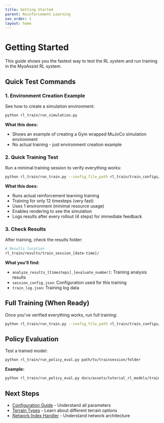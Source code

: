 ```yaml
---
title: Getting Started
parent: Reinforcement Learning
nav_order: 1
layout: home
---
```


# Getting Started

This guide shows you the fastest way to test the RL system and run training in the MyoAssist RL system.

## Quick Test Commands

### 1. Environment Creation Example

See how to create a simulation environment:

```bash
python rl_train/run_simulation.py
```

**What this does:**
- Shows an example of creating a Gym wrapped MuJoCo simulation environment
- No actual training - just environment creation example

### 2. Quick Training Test

Run a minimal training session to verify everything works:

```bash
python rl_train/run_train.py --config_file_path rl_train/train_configs/imitation_tutorial_22_separated_net_partial_obs.json --config.total_timesteps 12 --config.env_params.num_envs 1 --config.ppo_params.n_steps 4 --config.ppo_params.batch_size 4 --config.logger_params.logging_frequency 1 --config.logger_params.evaluate_frequency 1 --flag_rendering
```

**What this does:**
- Runs actual reinforcement learning training
- Training for only 12 timesteps (very fast)
- Uses 1 environment (minimal resource usage)
- Enables rendering to see the simulation
- Logs results after every rollout (4 steps) for immediate feedback

### 3. Check Results

After training, check the results folder:

```bash
# Results location
rl_train/results/train_session_[date-time]/
```

**What you'll find:**
- `analyze_results_[timesteps]_[evaluate_number]`: Training analysis results
- `session_config.json`: Configuration used for this training
- `train_log.json`: Training log data

## Full Training (When Ready)

Once you've verified everything works, run full training:

```bash
python rl_train/run_train.py --config_file_path rl_train/train_configs/imitation_tutorial_22_separated_net_partial_obs.json
```

## Policy Evaluation

Test a trained model:

```bash
python rl_train/run_policy_eval.py path/to/trainsession/folder
```

**Example:**
```bash
python rl_train/run_policy_eval.py docs/assets/tutorial_rl_models/train_session_20250728-161129_tutorial_partial_obs
```

## Next Steps

- [Configuration Guide](/docs/reinforcement-learning/configuration.md) - Understand all parameters
- [Terrain Types](/docs/reinforcement-learning/terrain-types.md) - Learn about different terrain options
- [Network Index Handler](/docs/reinforcement-learning/network-index-handler.md) - Understand network architecture
